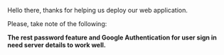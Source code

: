 Hello there, thanks for helping us deploy our web application.

Please, take note of the following:

**The rest password feature and Google Authentication for user sign in need server details to work well.**
